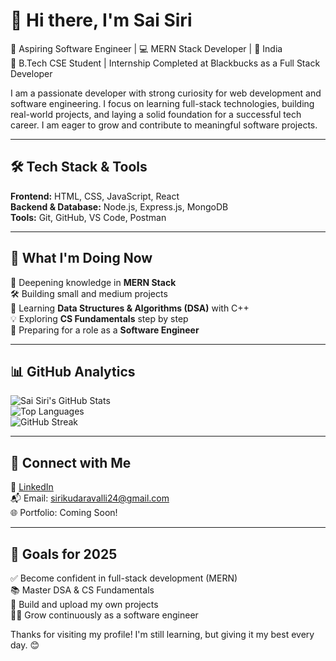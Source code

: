 # 👋 Hi there, I'm Sai Siri

🎯 Aspiring Software Engineer | 💻 MERN Stack Developer | 📍 India  
🚀 B.Tech CSE Student | Internship Completed at Blackbucks as a Full Stack Developer  

I am a passionate developer with strong curiosity for web development and software engineering. I focus on learning full-stack technologies, building real-world projects, and laying a solid foundation for a successful tech career. I am eager to grow and contribute to meaningful software projects.  

---

## 🛠️ Tech Stack & Tools

**Frontend:** HTML, CSS, JavaScript, React  
**Backend & Database:** Node.js, Express.js, MongoDB  
**Tools:** Git, GitHub, VS Code, Postman  

---

## 📌 What I'm Doing Now

🌱 Deepening knowledge in **MERN Stack**  
🛠️ Building small and medium projects  
📖 Learning **Data Structures & Algorithms (DSA)** with C++  
💡 Exploring **CS Fundamentals** step by step  
🚀 Preparing for a role as a **Software Engineer**  

---

## 📊 GitHub Analytics

![Sai Siri's GitHub Stats](https://github-readme-stats.vercel.app/api?username=saisiri-dev&show_icons=true&theme=radical)  
![Top Languages](https://github-readme-stats.vercel.app/api/top-langs/?username=saisiri-dev&layout=compact&theme=radical)  
![GitHub Streak](https://github-readme-streak-stats.herokuapp.com/?user=saisiri-dev&theme=radical)  

---

## 🔗 Connect with Me

💼 [LinkedIn](https://www.linkedin.com/in/saisiri-dev)  
📬 Email: sirikudaravalli24@gmail.com  
🌐 Portfolio: Coming Soon!  

---

## 🌱 Goals for 2025

✅ Become confident in full-stack development (MERN)  
📚 Master DSA & CS Fundamentals  
🚀 Build and upload my own projects  
👩‍💻 Grow continuously as a software engineer  

Thanks for visiting my profile! I'm still learning, but giving it my best every day. 😊
